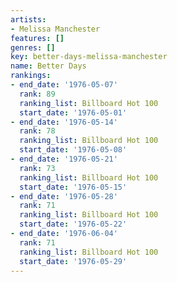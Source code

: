 ```yaml
---
artists:
- Melissa Manchester
features: []
genres: []
key: better-days-melissa-manchester
name: Better Days
rankings:
- end_date: '1976-05-07'
  rank: 89
  ranking_list: Billboard Hot 100
  start_date: '1976-05-01'
- end_date: '1976-05-14'
  rank: 78
  ranking_list: Billboard Hot 100
  start_date: '1976-05-08'
- end_date: '1976-05-21'
  rank: 73
  ranking_list: Billboard Hot 100
  start_date: '1976-05-15'
- end_date: '1976-05-28'
  rank: 71
  ranking_list: Billboard Hot 100
  start_date: '1976-05-22'
- end_date: '1976-06-04'
  rank: 71
  ranking_list: Billboard Hot 100
  start_date: '1976-05-29'
---
```


